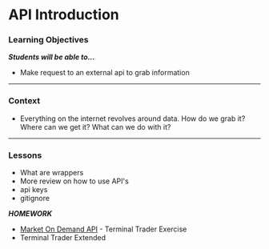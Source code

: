 # API Introduction

### Learning Objectives
***Students will be able to...***

* Make request to an external api to grab information

---
### Context 

* Everything on the internet revolves around data. How do we grab it? Where can we get it? What can we do with it? 

---
### Lessons

* What are wrappers
* More review on how to use API's
* api keys
* gitignore


***HOMEWORK***

* [Market On Demand API](http://dev.markitondemand.com/MODApis/) - Terminal Trader Exercise
* Terminal Trader Extended
